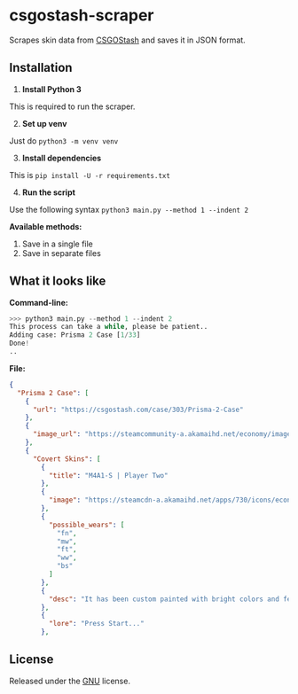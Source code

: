 
# csgostash-scraper
Scrapes skin data from [CSGOStash](https://csgostash.com/) and saves it in JSON format.

Installation
--
1. **Install Python 3**

This is required to run the scraper.

2. **Set up venv**

Just do `python3 -m venv venv`

3. **Install dependencies**

This is `pip install -U -r requirements.txt`

4. **Run the script**

Use the following syntax `python3 main.py --method 1 --indent 2`

**Available methods:**
1. Save in a single file
2. Save in separate files

What it looks like
--
**Command-line:**
```python
>>> python3 main.py --method 1 --indent 2
This process can take a while, please be patient..
Adding case: Prisma 2 Case [1/33]
Done!
..
```
**File:**
```json
{
  "Prisma 2 Case": [
    {
      "url": "https://csgostash.com/case/303/Prisma-2-Case"
    },
    {
      "image_url": "https://steamcommunity-a.akamaihd.net/economy/image/-9a81dlWLwJ2UUGcVs_nsVtzdOEdtWwKGZZLQHTxDZ7I56KU0Zwwo4NUX4oFJZEHLbXU5A1PIYQNqhpOSV-fRPasw8rsUFJ5KBFZv668FFU1nfbOIj8W7oWzkYLdlPOsMOmIk2kGscAj2erE99Sn2AGw_0M4NW2hIYOLMlhpcmY0CRM/256fx256f"
    },
    {
      "Covert Skins": [
        {
          "title": "M4A1-S | Player Two"
        },
        {
          "image": "https://steamcdn-a.akamaihd.net/apps/730/icons/econ/default_generated/weapon_m4a1_silencer_cu_m4a1s_csgo2048_light_large.6531225ca224416df4dc6aa12c6ecea582b1e110.png"
        },
        {
          "possible_wears": [
            "fn",
            "mw",
            "ft",
            "ww",
            "bs"
          ]
        },
        {
          "desc": "It has been custom painted with bright colors and features animated versions of a GIGN CT and Pop Dog."
        },
        {
          "lore": "Press Start..."
        },
```

License
--
Released under the [GNU](LICENSE) license.
